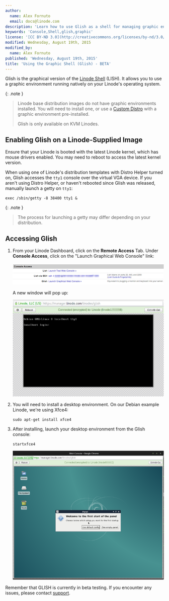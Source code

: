 ```yaml
---
author:
  name: Alex Fornuto
  email: docs@linode.com
description: 'Learn how to use Glish as a shell for managing graphic environments on your Linode.'
keywords: 'Console,Shell,glish,graphic'
license: '[CC BY-ND 3.0](http://creativecommons.org/licenses/by-nd/3.0/us/)'
modified: Wednesday, August 19th, 2015
modified_by:
  name: Alex Fornuto
published: 'Wednesday, August 19th, 2015'
title: 'Using the Graphic Shell (Glish) - BETA'
---
```


Glish is the graphical version of the [Linode Shell](using-the-linode-shell-lish) (LISH). It allows you to use a graphic environment running natively on your Linode's operating system.

{: .note }
> Linode base distribution images do not have graphic environments installed. You will need to install one, or use a [Custom Distro](/docs/tools-reference/custom-kernels-distros/custom-distro-on-kvm-linode) with a graphic environment pre-installed.
>
>Glish is only available on KVM Linodes.

## Enabling Glish on a Linode-Supplied Image

Ensure that your Linode is booted with the latest Linode kernel, which has mouse drivers enabled. You may need to reboot to access the latest kernel version. 

When using one of Linode's distribution templates with Distro Helper turned on, Glish accesses the `tty1` console over the virtual VGA device. If you aren't using Distro Helper, or haven't rebooted since Glish was released, manually launch a getty on `tty1`:

	exec /sbin/getty -8 38400 tty1 &

{: .note }
> The process for launching a getty may differ depending on your distribution.

## Accessing Glish

1.  From your Linode Dashboard, click on the **Remote Access** Tab. Under **Console Access**, click on the "Launch Graphical Web Console" link:

	[![Glish access link.](/docs/assets/glish-link_small.png)](/docs/assets/glish-link.png)

    A new window will pop up:

	[![Glish at the Debian login prompt.](/docs/assets/glish-debian-prompt_small.png)](/docs/assets/glish-debian-prompt.png)

2.  You will need to install a desktop environment. On our Debian example Linode, we're using Xfce4:

		sudo apt-get install xfce4

3.  After installing, launch your desktop environment from the Glish console:

		startxfce4

	[![Glish at the Xfce4 desktop.](/docs/assets/glish-xfce4-desktop_small.png)](/docs/assets/glish-xfce4-desktop.png)


Remember that GLISH is currently in beta testing. If you encounter any issues, please contact [support](/docs/platform/support).